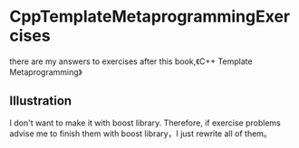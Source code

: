 # CppTemplateMetaprogrammingExercises
there are my answers to exercises after this book,《C++ Template Metaprogramming》
  
## Illustration
I don't want to make it with boost library. Therefore, if exercise problems advise me to finish them with boost library，I just rewrite all of them。
